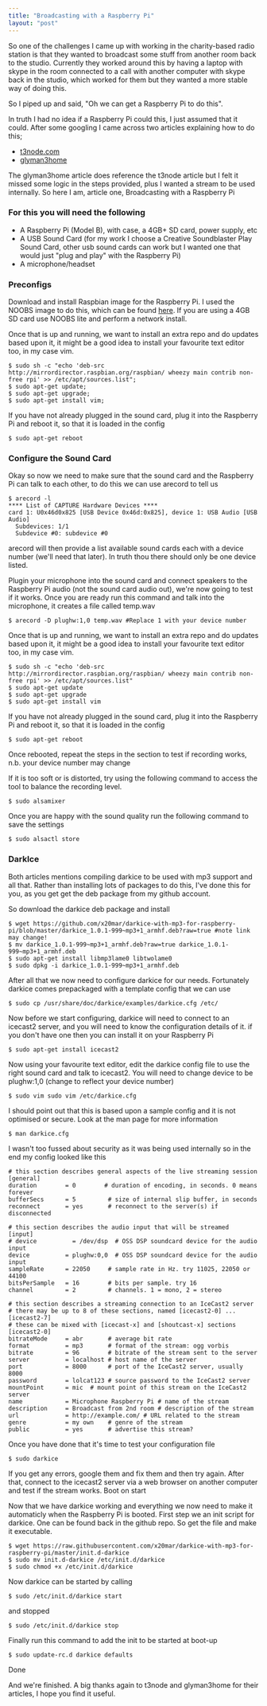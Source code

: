 ```yaml
---
title: "Broadcasting with a Raspberry Pi"
layout: "post"
---
```


So one of the challenges I came up with working in the charity-based radio station is that they wanted to broadcast some stuff from another room back to the studio. Currently they worked around this by having a laptop with skype in the room connected to a call with another computer with skype back in the studio, which worked for them but they wanted a more stable way of doing this.

So I piped up and said, "Oh we can get a Raspberry Pi to do this".

In truth I had no idea if a Raspberry Pi could this, I just assumed that it could. After some googling I came across two articles explaining how to do this;

* [t3node.com](http://www.t3node.com/blog/live-streaming-mp3-audio-with-darkice-and-icecast2-on-raspberry-pi/)
* [glyman3home](https://sites.google.com/site/glyman3home/raspi-streaming-to-broadcastify)

The glyman3home article does reference the t3node article but I felt it missed some logic in the steps provided, plus I wanted a stream to be used internally. So here I am, article one, Broadcasting with a Raspberry Pi

### For this you will need the following

* A Raspberry Pi (Model B), with case, a 4GB+ SD card, power supply, etc
* A USB Sound Card (for my work I choose a Creative Soundblaster Play Sound Card, other usb sound cards can work but I wanted one that would just "plug and play" with the Raspberry Pi)
* A microphone/headset

### Preconfigs

Download and install Raspbian image for the Raspberry Pi. I used the NOOBS image to do this, which can be found [here](http://www.raspberrypi.org/downloads/). If you are using a 4GB SD card use NOOBS lite and perform a network install.

Once that is up and running, we want to install an extra repo and do updates based upon it, it might be a good idea to install your favourite text editor too, in my case vim.

```
$ sudo sh -c "echo 'deb-src http://mirrordirector.raspbian.org/raspbian/ wheezy main contrib non-free rpi' >> /etc/apt/sources.list";
$ sudo apt-get update;
$ sudo apt-get upgrade;
$ sudo apt-get install vim;
```

If you have not already plugged in the sound card, plug it into the Raspberry Pi and reboot it, so that it is loaded in the config

```
$ sudo apt-get reboot
```

### Configure the Sound Card

Okay so now we need to make sure that the sound card and the Raspberry Pi can talk to each other, to do this we can use arecord to tell us

```
$ arecord -l
**** List of CAPTURE Hardware Devices ****
card 1: U0x46d0x825 [USB Device 0x46d:0x825], device 1: USB Audio [USB Audio]
  Subdevices: 1/1
  Subdevice #0: subdevice #0
```

arecord will then provide a list available sound cards each with a device number (we'll need that later). In truth thou there should only be one device listed.

Plugin your microphone into the sound card and connect speakers to the Raspberry Pi audio (not the sound card audio out), we're now going to test if it works. Once you are ready run this command and talk into the microphone, it creates a file called temp.wav

```
$ arecord -D plughw:1,0 temp.wav #Replace 1 with your device number
```

Once that is up and running, we want to install an extra repo and do updates based upon it, it might be a good idea to install your favourite text editor too, in my case vim.

```
$ sudo sh -c "echo 'deb-src http://mirrordirector.raspbian.org/raspbian/ wheezy main contrib non-free rpi' >> /etc/apt/sources.list"
$ sudo apt-get update
$ sudo apt-get upgrade
$ sudo apt-get install vim
```

If you have not already plugged in the sound card, plug it into the Raspberry Pi and reboot it, so that it is loaded in the config

```
$ sudo apt-get reboot
```

Once rebooted, repeat the steps in the section to test if recording works, n.b. your device number may change

If it is too soft or is distorted, try using the following command to access the tool to balance the recording level.

```
$ sudo alsamixer
```

Once you are happy with the sound quality run the following command to save the settings

```
$ sudo alsactl store
```

### DarkIce

Both articles mentions compiling darkice to be used with mp3 support and all that. Rather than installing lots of packages to do this, I've done this for you, as you get get the deb package from my github account. 

So download the darkice deb package and install

```
$ wget https://github.com/x20mar/darkice-with-mp3-for-raspberry-pi/blob/master/darkice_1.0.1-999~mp3+1_armhf.deb?raw=true #note link may change!
$ mv darkice_1.0.1-999~mp3+1_armhf.deb?raw=true darkice_1.0.1-999~mp3+1_armhf.deb
$ sudo apt-get install libmp3lame0 libtwolame0 
$ sudo dpkg -i darkice_1.0.1-999~mp3+1_armhf.deb
```

After all that we now need to configure darkice for our needs. Fortunately darkice comes prepackaged with a template config that we can use

```
$ sudo cp /usr/share/doc/darkice/examples/darkice.cfg /etc/
```

Now before we start configuring, darkice will need to connect to an icecast2 server, and you will need to know the configuration details of it. if you don't have one then you can install it on your Raspberry Pi

```
$ sudo apt-get install icecast2
```

Now using your favourite text editor, edit the darkice config file to use the right sound card and talk to icecast2. You will need to change device to be plughw:1,0 (change to reflect your device number)

```
$ sudo vim sudo vim /etc/darkice.cfg
```

I should point out that this is based upon a sample config and it is not optimised or secure. Look at the man page for more information

```
$ man darkice.cfg
```

I wasn't too fussed about security as it was being used internally so in the end my config looked like this

```
# this section describes general aspects of the live streaming session
[general]
duration        = 0        # duration of encoding, in seconds. 0 means forever
bufferSecs      = 5         # size of internal slip buffer, in seconds
reconnect       = yes       # reconnect to the server(s) if disconnected

# this section describes the audio input that will be streamed
[input]
# device          = /dev/dsp  # OSS DSP soundcard device for the audio input
device          = plughw:0,0  # OSS DSP soundcard device for the audio input
sampleRate      = 22050     # sample rate in Hz. try 11025, 22050 or 44100
bitsPerSample   = 16        # bits per sample. try 16
channel         = 2         # channels. 1 = mono, 2 = stereo

# this section describes a streaming connection to an IceCast2 server
# there may be up to 8 of these sections, named [icecast2-0] ... [icecast2-7]
# these can be mixed with [icecast-x] and [shoutcast-x] sections
[icecast2-0]
bitrateMode     = abr       # average bit rate
format          = mp3       # format of the stream: ogg vorbis
bitrate         = 96        # bitrate of the stream sent to the server
server          = localhost # host name of the server
port            = 8000      # port of the IceCast2 server, usually 8000
password        = lolcat123 # source password to the IceCast2 server
mountPoint      = mic  # mount point of this stream on the IceCast2 server
name            = Microphone Raspberry Pi # name of the stream
description     = Broadcast from 2nd room # description of the stream
url             = http://example.com/ # URL related to the stream
genre           = my own    # genre of the stream
public          = yes       # advertise this stream?
```

Once you have done that it's time to test your configuration file

```
$ sudo darkice
```

If you get any errors, google them and fix them and then try again. After that, connect to the icecast2 server via a web browser on another computer and test if the stream works.
Boot on start

Now that we have darkice working and everything we now need to make it automaticly when the Raspberry Pi is booted. First step we an init script for darkice. One can be found back in the github repo. So get the file and make it executable.

```
$ wget https://raw.githubusercontent.com/x20mar/darkice-with-mp3-for-raspberry-pi/master/init.d-darkice
$ sudo mv init.d-darkice /etc/init.d/darkice
$ sudo chmod +x /etc/init.d/darkice
```

Now darkice can be started by calling

```
$ sudo /etc/init.d/darkice start
```

and stopped

```
$ sudo /etc/init.d/darkice stop
```

Finally run this command to add the init to be started at boot-up

```
$ sudo update-rc.d darkice defaults
```

Done

And we're finished. A big thanks again to t3node and glyman3home for their articles, I hope you find it useful.
